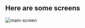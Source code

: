 ## Here are some screens

![main-screen](https://uml-services.xchangedocs.co.za/svg/bL9DJyCm3BtlLrZY0ffQH9ac3WnDApjm0GI37H2LqjQ2Q6s2OhDfQlVVILhKjQmSbeFzxFZZvIbJOc6OHCO3iASOLiwToGH2dNzfXOfXPb2iKhrHy2fnqzHudjVWLciLdiDrVFEmHhEs7L32KfiLt37cr0uW58mVsaXqwISa_MsI2ZVB2NRDv3qgEjlcYj70d5ZcWgLMyA8akocHumln5g9KR0cYJpkV8YXx9ZR0z_sZSB4uwP0PseVlfIkT3ZCajaybXDDRo-EipbeL-jAFHiSYph1zqrq0zo97UdRQ9WYswo9mvigPSL_f4kCaauvELJso9gXR3fWlD8ki9XACQtyP_FfHZsnEYVy-mLkOQSBtFrsxmHHLwlxS3m00 "main-screen")